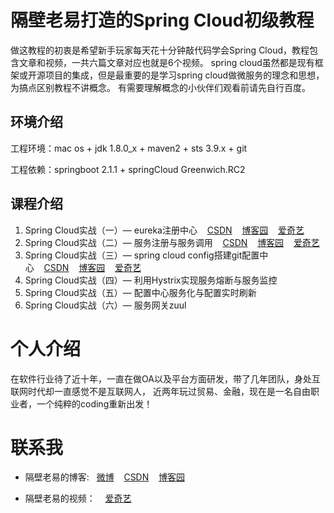 # 隔壁老易打造的Spring Cloud初级教程

做这教程的初衷是希望新手玩家每天花十分钟敲代码学会Spring Cloud，教程包含文章和视频，一共六篇文章对应也就是6个视频。
spring cloud虽然都是现有框架或开源项目的集成，但是最重要的是学习spring cloud做微服务的理念和思想，为搞点区别教程不讲概念。
有需要理解概念的小伙伴们观看前请先自行百度。

## 环境介绍

工程环境：mac os + jdk 1.8.0_x + maven2 + sts 3.9.x + git

工程依赖：springboot 2.1.1 + springCloud Greenwich.RC2

## 课程介绍

1. Spring Cloud实战（一）— eureka注册中心&nbsp;&nbsp;&nbsp;&nbsp;[CSDN](https://blog.csdn.net/yb2020/article/details/85984472)&nbsp;&nbsp;&nbsp;&nbsp;[博客园](https://www.cnblogs.com/yb2020/p/10231961.html)&nbsp;&nbsp;&nbsp;&nbsp;[爱奇艺](http://www.iqiyi.com/w_19s4owf64d.html)
2. Spring Cloud实战（二）— 服务注册与服务调用&nbsp;&nbsp;&nbsp;&nbsp;[CSDN](https://blog.csdn.net/yb2020/article/details/86003519)&nbsp;&nbsp;&nbsp;&nbsp;[博客园](https://www.cnblogs.com/yb2020/p/10248042.html)&nbsp;&nbsp;&nbsp;&nbsp;[爱奇艺](http://www.iqiyi.com/w_19s6cunjf1.html)
3. Spring Cloud实战（三）— spring cloud config搭建git配置中心&nbsp;&nbsp;&nbsp;&nbsp;[CSDN](https://blog.csdn.net/yb2020/article/details/86138156)&nbsp;&nbsp;&nbsp;&nbsp;[博客园](https://www.cnblogs.com/yb2020/p/10258687.html)&nbsp;&nbsp;&nbsp;&nbsp;[爱奇艺](http://www.iqiyi.com/w_19s6fsi8r1.html)
4. Spring Cloud实战（四）— 利用Hystrix实现服务熔断与服务监控
5. Spring Cloud实战（五）— 配置中心服务化与配置实时刷新
6. Spring Cloud实战（六）— 服务网关zuul

# 个人介绍
在软件行业待了近十年，一直在做OA以及平台方面研发，带了几年团队，身处互联网时代却一直感觉不是互联网人，
近两年玩过贸易、金融，现在是一名自由职业者，一个纯粹的coding重新出发！

# 联系我
- 隔壁老易的博客:&nbsp;&nbsp;&nbsp;[微博](https://weibo.com/yb2020)&nbsp;&nbsp;&nbsp;&nbsp;[CSDN](https://blog.csdn.net/yb2020
)&nbsp;&nbsp;&nbsp;&nbsp;[博客园](https://www.cnblogs.com/yb2020
)

- 隔壁老易的视频：&nbsp;&nbsp;&nbsp;&nbsp;[爱奇艺](http://www.iqiyi.com/u/2015023469
)



